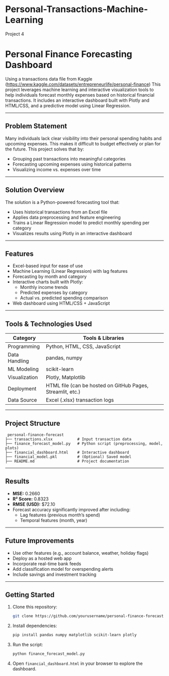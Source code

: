 # Personal-Transactions-Machine-Learning
Project 4


#  Personal Finance Forecasting Dashboard

Using a transactions data file from Kaggle (https://www.kaggle.com/datasets/entrepreneurlife/personal-finance) This project leverages machine learning and interactive visualization tools to help individuals forecast monthly expenses based on historical financial transactions. It includes an interactive dashboard built with Plotly and HTML/CSS, and a predictive model using Linear Regression.

---

##  Problem Statement

Many individuals lack clear visibility into their personal spending habits and upcoming expenses. This makes it difficult to budget effectively or plan for the future. This project solves that by:
- Grouping past transactions into meaningful categories
- Forecasting upcoming expenses using historical patterns
- Visualizing income vs. expenses over time

---

##  Solution Overview

The solution is a Python-powered forecasting tool that:
- Uses historical transactions from an Excel file
- Applies data preprocessing and feature engineering
- Trains a Linear Regression model to predict monthly spending per category
- Visualizes results using Plotly in an interactive dashboard

---

##  Features

- Excel-based input for ease of use
-  Machine Learning (Linear Regression) with lag features
-  Forecasting by month and category
- Interactive charts built with Plotly:
  - Monthly income trends
  - Predicted expenses by category
  - Actual vs. predicted spending comparison
-  Web dashboard using HTML/CSS + JavaScript

---

## Tools & Technologies Used

| Category        | Tools & Libraries                      |
|----------------|----------------------------------------|
| Programming     | Python, HTML, CSS, JavaScript          |
| Data Handling   | pandas, numpy                          |
| ML Modeling     | scikit-learn                           |
| Visualization   | Plotly, Matplotlib                     |
| Deployment      | HTML file (can be hosted on GitHub Pages, Streamlit, etc.) |
| Data Source     | Excel (.xlsx) transaction logs         |

---

## Project Structure

```
 personal-finance-forecast
├── transactions.xlsx           # Input transaction data
├── finance_forecast_model.py   # Python script (preprocessing, model, plots)
├── financial_dashboard.html    # Interactive dashboard
├── financial_model.pkl         # (Optional) Saved model
├── README.md                   # Project documentation
```

---

## Results

- **MSE:** 0.2660  
- **R² Score:** 0.8323  
- **RMSE (USD):** $72.10  
- Forecast accuracy significantly improved after including:
  - Lag features (previous month’s spend)
  - Temporal features (month, year)

---

## Future Improvements

- Use other features (e.g., account balance, weather, holiday flags)
- Deploy as a hosted web app
- Incorporate real-time bank feeds
- Add classification model for overspending alerts
- Include savings and investment tracking

---

## Getting Started

1. Clone this repository:
   ```bash
   git clone https://github.com/yourusername/personal-finance-forecast.git
   ```

2. Install dependencies:
   ```bash
   pip install pandas numpy matplotlib scikit-learn plotly
   ```

3. Run the script:
   ```bash
   python finance_forecast_model.py
   ```

4. Open `financial_dashboard.html` in your browser to explore the dashboard.


